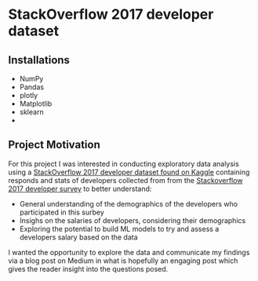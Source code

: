 # StackOverflow 2017 developer dataset

## Installations
 - NumPy
 - Pandas
 - plotly
 - Matplotlib
 - sklearn
 - 
## Project Motivation
For this project I was interested in conducting exploratory data analysis using a [StackOverflow 2017 developer dataset found on Kaggle](https://www.kaggle.com/datasets/stackoverflow/so-survey-2017) containing responds and stats of developers collected from from the [Stackoverflow 2017 developer survey](https://insights.stackoverflow.com/survey/2017) to better understand:
 - General understanding of the demographics of the developers who participated in this surbey
 - Insighs on the salaries of developers, considering their demographics 
 - Exploring the potential to build ML models to try and assess a developers salary based on the data

I wanted the opportunity to explore the data and communicate my findings via a blog post on Medium in what is hopefully an engaging post which gives the reader insight into the questions posed. 
